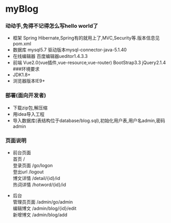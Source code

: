 # myBlog

### 动动手,免得不记得怎么写hello world了
* 框架 Spring Hibernate,Spring有的就用上了,MVC,Security等.版本信息见pom.xml
* 数据库 mysql5.7 驱动版本mysql-connector-java-5.1.40
* 在线编辑器 百度编辑器ueditor1.4.3.3
* 前端 Vue2.0(vue插件,vue-resource,vue-router) BootStrap3.3 jQuery2.1.4
###环境要求
* JDK1.8+
* 浏览器版本IE9+
### 部署(面向开发者)
* 下载zip包,解压缩
* 用idea导入工程
* 导入数据库(表结构位于database/blog.sql),初始化用户表,用户名admin,密码admin
### 页面说明
* 前台页面  
  首页 /  
  登录页面 /go/logon  
  登出url /logout  
  博文详情 /detail/{id}/id  
  热词详情 /hotword/{id}/id

* 后台  
  管理员页面 /admin/go/admin  
  编辑博文 /admin/blog/{id}/edit  
  新增博文 /admin/blog/add    